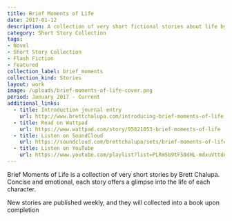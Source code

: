 ```yaml
---
title: Brief Moments of Life
date: 2017-01-12
description: A collection of very short fictional stories about life by Brett Chalupa, with new stories published weekly.
category: Short Story Collection
tags:
- Novel
- Short Story Collection
- Flash Fiction
- featured
collection_label: brief_moments
collection_kind: Stories
layout: work
image: /uploads/brief-moments-of-life-cover.png
period: January 2017 - Current
additional_links:
  - title: Introduction journal entry
    url: http://www.brettchalupa.com/introducing-brief-moments-of-life
  - title: Read on Wattpad
    url: https://www.wattpad.com/story/95821053-brief-moments-of-life
  - title: Listen on SoundCloud
    url: https://soundcloud.com/brettchalupa/sets/brief-moments-of-life
  - title: Listen on YouTube
    url: https://www.youtube.com/playlist?list=PLRm5b9tF58dHL-mdxuVttdAo-5arQ9Q0r
---
```


Brief Moments of Life is a collection of very short stories by Brett Chalupa. Concise and emotional, each story offers a glimpse into the life of each character.

New stories are published weekly, and they will collected into a book upon completion

